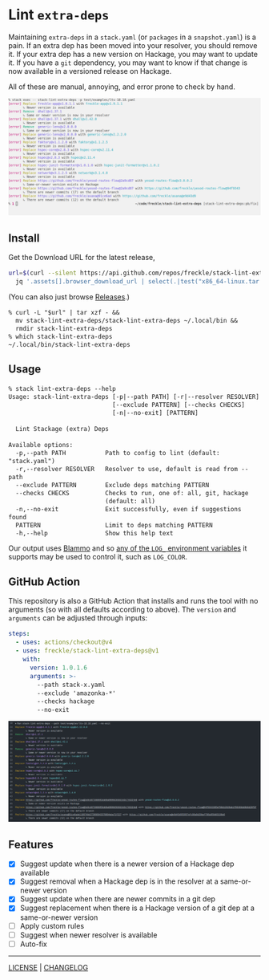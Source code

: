 # Lint `extra-deps`

Maintaining `extra-deps` in a `stack.yaml` (or `packages` in a `snapshot.yaml`)
is a pain. If an extra dep has been moved into your resolver, you should remove
it. If your extra dep has a new version on Hackage, you may want to update it.
If you have a `git` dependency, you may want to know if that change is now
available in a versioned release on Hackage.

All of these are manual, annoying, and error prone to check by hand.

![](./files/example.png)

## Install

Get the Download URL for the latest release,

```sh
url=$(curl --silent https://api.github.com/repos/freckle/stack-lint-extra-deps/releases/latest |
  jq '.assets[].browser_download_url | select(.|test("x86_64-linux.tar.gz$"))' --raw-output)
```

(You can also just browse [Releases][].)

[releases]: https://github.com/freckle/stack-lint-extra-deps/releases

```console
% curl -L "$url" | tar xzf - &&
  mv stack-lint-extra-deps/stack-lint-extra-deps ~/.local/bin &&
  rmdir stack-lint-extra-deps
% which stack-lint-extra-deps
~/.local/bin/stack-lint-extra-deps
```

## Usage

```console
% stack lint-extra-deps --help
Usage: stack-lint-extra-deps [-p|--path PATH] [-r|--resolver RESOLVER]
                             [--exclude PATTERN] [--checks CHECKS]
                             [-n|--no-exit] [PATTERN]

  Lint Stackage (extra) Deps

Available options:
  -p,--path PATH           Path to config to lint (default: "stack.yaml")
  -r,--resolver RESOLVER   Resolver to use, default is read from --path
  --exclude PATTERN        Exclude deps matching PATTERN
  --checks CHECKS          Checks to run, one of: all, git, hackage
                           (default: all)
  -n,--no-exit             Exit successfully, even if suggestions found
  PATTERN                  Limit to deps matching PATTERN
  -h,--help                Show this help text
```

Our output uses [Blammo][] and so [any of the `LOG_` environment
variables][blammo-config] it supports may be used to control it, such as
`LOG_COLOR`.

[blammo]: https:/github.com/freckle/blammo#readme
[blammo-config]: https://github.com/freckle/blammo#configuration

## GitHub Action

This repository is also a GitHub Action that installs and runs the tool with no
arguments (so with all defaults according to above). The `version` and
`arguments` can be adjusted through inputs:

```yaml
steps:
  - uses: actions/checkout@v4
  - uses: freckle/stack-lint-extra-deps@v1
    with:
      version: 1.0.1.6
      arguments: >-
        --path stack-x.yaml
        --exclude 'amazonka-*'
        --checks hackage
        --no-exit
```

![](./files/action.png)

## Features

- [x] Suggest update when there is a newer version of a Hackage dep available
- [x] Suggest removal when a Hackage dep is in the resolver at a same-or-newer
      version
- [x] Suggest update when there are newer commits in a git dep
- [x] Suggest replacement when there is a Hackage version of a git dep at a
      same-or-newer version
- [ ] Apply custom rules
- [ ] Suggest when newer resolver is available
- [ ] Auto-fix

---

[LICENSE](./LICENSE) | [CHANGELOG](./CHANGELOG.md)
